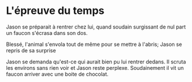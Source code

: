# L'épreuve du temps


Jason se préparait à rentrer chez lui,
quand soudain surgissant de nul part un faucon s'écrasa dans son dos.

Blessé, l'animal s'envola tout de même pour se mettre à l'abris;
Jason se repris de sa surprise

Jason se demanda qu'est-ce qui aurait bien pu lui rentrer dedans.
Il scruta les environs sans rien voir et Jason reste perplexe.
Soudainement il vit un faucon arriver avec une boite de chocolat.

